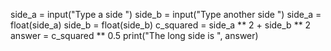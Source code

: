 side_a = input("Type a side ")
side_b = input("Type another side ")
side_a = float(side_a)
side_b = float(side_b)
c_squared = side_a ** 2 + side_b ** 2
answer = c_squared ** 0.5
print("The long side is ", answer)
